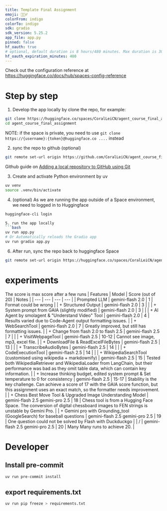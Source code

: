 ```yaml
---
title: Template Final Assignment
emoji: 🕵🏻‍♂️
colorFrom: indigo
colorTo: indigo
sdk: gradio
sdk_version: 5.25.2
app_file: app.py
pinned: false
hf_oauth: true
# optional, default duration is 8 hours/480 minutes. Max duration is 30 days/43200 minutes.
hf_oauth_expiration_minutes: 480
---
```


Check out the configuration reference at https://huggingface.co/docs/hub/spaces-config-reference



# Step by step
1. Develop the app locally by clone the repo, for example:
```bash
git clone https://huggingface.co/spaces/CoralLeiCN/agent_course_final_assignment
cd agent_course_final_assignment
```
NOTE: if the space is private, you need to use `git clone https://{username}:{token}@huggingface.co ....` instead

2. sync the repo to github (optional)
```bash
git remote set-url origin https://github.com/CoralLeiCN/agent_course_final_assignment.git
```
Github guide on [Adding a local repository to GitHub using Git](https://docs.github.com/en/migrations/importing-source-code/using-the-command-line-to-import-source-code/adding-locally-hosted-code-to-github#adding-a-local-repository-to-github-using-git)

3. Create and activate Python environment by uv
```bash
uv venv
source .venv/bin/activate
```

4. (optional) As we are running the app outside of a Space environment, we need to logged in to Huggingface
```bash
huggingface-cli login

5. run the app locally
```bash
uv run app.py
# Or Automatically reloads the Gradio app
uv run gradio app.py
```

6. After run, sync the repo back to huggingface Space
```bash
git remote set-url origin https://huggingface.co/spaces/CoralLeiCN/agent_course_final_assignment
```
# experiments
The score is max score after a few runs
| Features | Model | Score (out of 20) | Notes |
| --- | --- | --- | --- |
| Prompted LLM | gemini-flash 2.0 | 1 | Format could be wrong |
| + Structured Output | gemini-flash 2.0 | 3 |  |
| + System prompt from GAIA (slightly modified) | gemini-flash 2.0 | 3 |  |
| + AI Agent by smolagent & "Understand Video" Tool | gemini-flash 2.0 | 4 | Results varied due to Code-Agent output formatting issues. |
| + WebSearchTool | gemini-flash 2.0 | 7 | Greatly improved, but still has formatting issues. |
| + Change from flash 2.0 to flash 2.5 | gemini-flash 2.5 | 7 |  |
| + VisitWebpageTool | gemini-flash 2.5 | 10-12 | Cannot see image, mp3, excel file. |
| + DownloadFile & ReadExcelFileBytes | gemini-flash 2.5 | 13 |  |
| + TranscribeAudioBytes | gemini-flash 2.5 | 14 |  |
| + CodeExecutionTool | gemini-flash 2.5 | 14 |  |
| + WikipediaSearchTool (customised using wikipedia + markdownify) | gemini-flash 2.5 | 15 | Tested both WikipediaRetriever and WikipediaLoader from LangChain, but their performance was bad as they omit table data, which can contain key information. |
| + Increase thinking budget, edited system prompt & Set temperature to 0 for consistency | gemini-flash 2.5 | 15-17 | Stability is the key challenge.  Can achieve a score of 17 with the GAIA score function, but this assignment uses an exact match, so the formatter needs improvement. |
| + Chess Best Move Tool & Upgraded Image Understanding Model | gemini-flash 2.5 gemini-pro 2.5 | 18 | Chess tool is from a Hugging Face Space. The conversion of digital chessboard images to FEN strings is unstable by Gemini Pro.  |
| + Gemini pro with Grounding_tool (GoogleSearch) for baseball questions | gemini-flash 2.5 gemini-pro 2.5 | 19 | One question could not be solved by Flash with Duckduckgo |
| / | gemini-flash 2.5 gemini-pro 2.5 | 20 | Many Many runs to achieve 20. |

# Developer
## Install pre-commit
```bash
uv run pre-commit install
```

## export requirements.txt
```bash
uv run pip freeze > requirements.txt